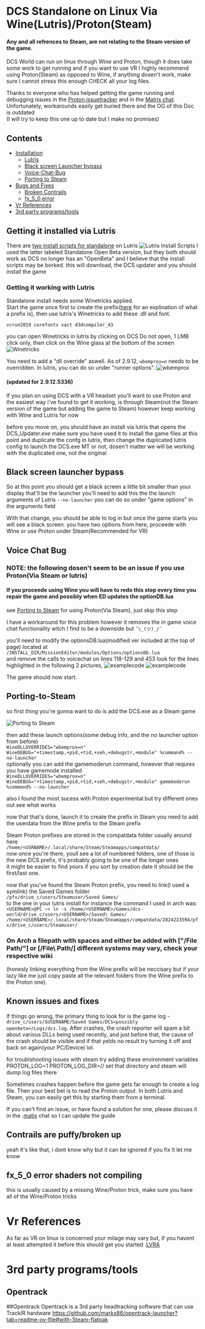 # DCS Standalone on Linux Via Wine(Lutris)/Proton(Steam)
#### Any and all refrences to Steam, are not relating to the Steam version of the game.

DCS World can run on linux through Wine and Proton, though it does take some
work to get running and if you want to use VR I highly recommend using Proton(Steam) as opposed to Wine, if anything dosen't work, make sure I cannot stress this enough
CHECK all your log files.

Thanks to everyone who has helped getting the game running and debugging issues
in the [Proton issuetracker](https://github.com/ValveSoftware/Proton/issues/1722)
and in the [Matrix chat](https://matrix.to/#/#dcs-on-linux:matrix.org).  
Unfortunately, workarounds easily get buried there and the OG of this Doc is outdated  
(I will try to keep this one up to date but I make no promises)  

## Contents

   * [Installation](#Getting-it-installed-via-Lutris)
      * [Lutris](#getting-it-working-with-Lutris)
      * [Black screen Launcher bypass](#Black-screen-launcher-bypass)
      * [Voice-Chat-Bug](#Voice-Chat-Bug)
      * [Porting to Steam](#Porting-to-Steam)
   * [Bugs and Fixes](#known-issues-and-fixes)
      * [Broken Contrails](#Contrails-are-puffy/broken-up)
      * [fx_5_0 error](#fx_5_0-error-shaders-not-compiling)
   * [Vr References](#Vr-References)
   * [3rd party programs/tools](3rd-party-programs/tools)
## Getting it installed via Lutris

There are [two install scripts
for standalone](https://lutris.net/games/dcs-world/) on Lutris
![Lutris Install Scripts](images/DCS.openbeta.png)
I used the latter labeled Standalone Open Beta version, but they both should work
as DCS no longer has an "OpenBeta" and I believe that the install scripts may be borked.
this will download, the DCS updater and you should install the game

### Getting it working with Lutris

Standalone install needs some Winetricks applied.    
Start the game once first to create the prefix([here](https://wiki.archlinux.org/title/Wine#WinePREFIX) for an explination of what a prefix is), then use lutris's Winetricks
to add these .dll and font.
```
vcrun2019 corefonts xact d3dcompiler_43
```
you can open Winetricks in lutris by clicking on DCS Do not open, 1 LMB click only, then click on the Wine glass at the bottom of the screen  
![Winetricks](images/Winetricks.png)

You need to add a "dll override" aswell. As of 2.9.12, `wbemprox=n` needs to be overridden.
In lutris, you can do so under "runner options".
![wbemprox](images/wbemprox.png)

#### (updated for 2.9.12.5336)

If you plan on using DCS with a VR headset you'll want to use Proton and the easiest way i've found
to get it working, is through Steam(not the Steam version of the game but adding
the game to Steam) however keep working with Wine and Lutris for now

before you move on, you should have an install via lutris that opens the DCS_Updater.exe
make sure you have used it to install the game files at this point and duplicate the confg
in lutris, then change the duplicated lutris config to launch the DCS.exe MT or not, dosen't matter
we will be working with the duplicated one, not the original

## Black screen launcher bypass

So at this point you should get a black screen a little bit smaller than your display that'll be the launcher
you'll need to add this the the launch arguments of Lutris `--no-launcher`
you can do so under "game options" in the arguments field


With that change, you should be able to log in but once the game starts you
will see a black screen. you have two options from here, proceede with Wine or use Proton under Steam(Recommended for VR)

## Voice Chat Bug
### NOTE: the following dosen't seem to be an issue if you use Proton(Via Steam or lutris)
#### If you proceede using Wine you will have to redo this step every time you repair the game and possibly when ED updates the optionDB.lua
see [Porting to Steam](#Porting-to-Steam) for using Proton(Via Steam), just skip this step

I have a workaround for this problem however it removes the in game voice chat functionality
witch I find to be a downside but `¯\_(ツ)_/¯`

you'll need to modify the optionsDB.lua(modified ver included at the top of page) located at   
```/INSTALL_DIR/MissionEditor/modules/Options/optionsDb.lua```  
and remove the calls to voicechat on lines 118-129 and 453 look for the lines highlighted in the following 2 pictures,
![examplecode](images/118-129.png)
![examplecode](images/453.png)

The game should now start.


## Porting-to-Steam

so first thing you're gonna want to do is add the DCS.exe as a Steam game

![Porting to Steam](images/DCStoSteam.png)

then add these launch options(some debug info, and the no launcher option from before)  
```WineDLLOVERRIDES="wbemprox=n" WineDEBUG="+timestamp,+pid,+tid,+seh,+debugstr,+module" %command% --no-launcher```  
optionally you can add the gamemoderun command, however that requres you have gamemode installed  
```WineDLLOVERRIDES="wbemprox=n" WineDEBUG="+timestamp,+pid,+tid,+seh,+debugstr,+module" gamemoderun %command% --no-launcher```  

also I found the most sucess with Proton experimental but try different ones out see what works

now that that's done, launch it to create the prefix in Steam
you need to add the userdata from the Wine prefix to the Steam prefix

Steam Proton prefixes are stored in the compatdata folder usually around here   
```/home/<USRNAME>/.local/share/Steam/Steamapps/compatdata/```   
now once you're there, youll see a lot of numbered folders, one of those is the
new DCS prefix, it's probably going to be one of the longer ones  
it might be easier to find yours if you sort by creation date it should be the first/last one.

now that you've found the Steam Proton prefix, you need to link(I used a symlink) the Saved Games folder   
```/pfx/drive_c/users/Steamuser/Saved Games/```   
to the one in your lutris install for instance the command I used in arch was:   
```<USERNAME>@PC ~> ln -s /home/<USERNAME>/Games/dcs-world/drive_c/users/<USERNAME>/Saved\ Games/ /home/<USERNAME>/.local/share/Steam/Steamapps/compatdata/2824223594/pfx/drive_c/users/Steamuser/```  
### On Arch a filepath with spaces and either be added with ["/File Path/"] or [/File\ Path/] different systems may vary, check your respective wiki
(honesly linking everything from the Wine prefix will be neccisary but if your lazy like me just copy paste all the relevant folders from the Wine prefix to the Proton one).

## Known issues and fixes

If things go wrong, the primary thing to look for is the game log - 
`drive_c/users/$USERNAME/Saved Games/DCS<possibly openbeta>/Logs/dcs.log`.
After crashes, the crash reporter will spam a bit about various DLLs being used
recently, and just before that, the cause of the crash should be visible and if that
yelds no result try turning it off and back on again(your PC/Device) lol.

for troublshooting issues with steam try adding these environment variables
PROTON_LOG=1
PROTON_LOG_DIR=/<path-to-desired-directory>/
set that directory and steam will dump log files there

Sometimes crashes happen before the game gets far enough to create a log file.
Then your best bet is to read the Proton output. In both Lutris and Steam, you can easily get
this by starting them from a terminal.

If you can't find an issue, or have found a solution for one, please discuss it in
the .[matix](https://matrix.to/#/#dcs-on-linux:matrix.org) chat so I can update the guide

## Contrails are puffy/broken up
yeah it's like that, i dont know why but it can be ignored
if you fix it let me know

## fx_5_0 error shaders not compiling
this is usually caused by a missing Wine/Proton trick, make sure you have all of the Wine/Proton tricks

# Vr References

As far as VR on linux is concerned your milage may vary but, if you havent at least attempted it before
this should get you started .[LVRA](https://discord.gg/qdUWFe4RDV)

# 3rd party programs/tools

## Opentrack

##Opentrack
Opentrack is a 3rd party headtracking software that can use TrackIR hardware
https://github.com/markx86/opentrack-launcher?tab=readme-ov-file#with-Steam-flatpak
